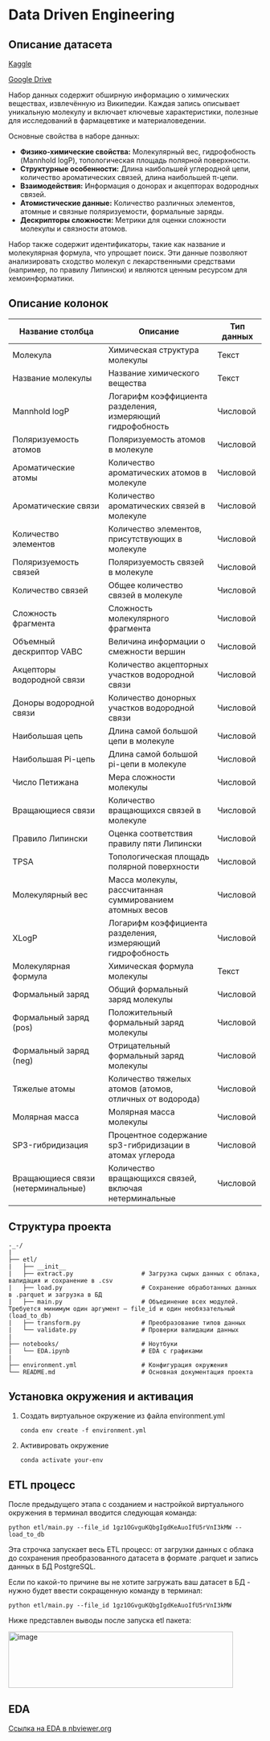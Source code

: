 # Data Driven Engineering
## Описание датасета
[Kaggle](https://www.kaggle.com/datasets/thedevastator/wikipedia-molecules-properties-dataset?select=properties.csv) 

[Google Drive](https://drive.google.com/file/d/1gz1OGvguKQbgIgdKeAuoIfU5rVnI3kMW)

Набор данных содержит обширную информацию о химических веществах, извлечённую из Википедии. Каждая запись описывает уникальную молекулу и включает ключевые характеристики, полезные для исследований в фармацевтике и материаловедении.

Основные свойства в наборе данных:
*   **Физико-химические свойства:** Молекулярный вес, гидрофобность (Mannhold logP), топологическая площадь полярной поверхности.
*   **Структурные особенности:** Длина наибольшей углеродной цепи, количество ароматических связей, длина наибольшей π-цепи.
*   **Взаимодействия:** Информация о донорах и акцепторах водородных связей.
*   **Атомистические данные:** Количество различных элементов, атомные и связные поляризуемости, формальные заряды.
*   **Дескрипторы сложности:** Метрики для оценки сложности молекулы и связности атомов.

Набор также содержит идентификаторы, такие как название и молекулярная формула, что упрощает поиск. Эти данные позволяют анализировать сходство молекул с лекарственными средствами (например, по правилу Липински) и являются ценным ресурсом для хемоинформатики.

## Описание колонок

| Название столбца | Описание | Тип данных |
|------------------|----------|------------|
| Молекула | Химическая структура молекулы | Текст |
| Название молекулы | Название химического вещества | Текст |
| Mannhold logP | Логарифм коэффициента разделения, измеряющий гидрофобность | Числовой |
| Поляризуемость атомов | Поляризуемость атомов в молекуле | Числовой |
| Ароматические атомы | Количество ароматических атомов в молекуле | Числовой |
| Ароматические связи | Количество ароматических связей в молекуле | Числовой |
| Количество элементов | Количество элементов, присутствующих в молекуле | Числовой |
| Поляризуемость связей | Поляризуемость связей в молекуле | Числовой |
| Количество связей | Общее количество связей в молекуле | Числовой |
| Сложность фрагмента | Сложность молекулярного фрагмента | Числовой |
| Объемный дескриптор VABC | Величина информации о смежности вершин | Числовой |
| Акцепторы водородной связи | Количество акцепторных участков водородной связи | Числовой |
| Доноры водородной связи | Количество донорных участков водородной связи | Числовой |
| Наибольшая цепь | Длина самой большой цепи в молекуле | Числовой |
| Наибольшая Pi-цепь | Длина самой большой pi-цепи в молекуле | Числовой |
| Число Петижана | Мера сложности молекулы | Числовой |
| Вращающиеся связи | Количество вращающихся связей в молекуле | Числовой |
| Правило Липински | Оценка соответствия правилу пяти Липински | Числовой |
| TPSA | Топологическая площадь полярной поверхности | Числовой |
| Молекулярный вес | Масса молекулы, рассчитанная суммированием атомных весов | Числовой |
| XLogP | Логарифм коэффициента разделения, измеряющий гидрофобность | Числовой |
| Молекулярная формула | Химическая формула молекулы | Текст |
| Формальный заряд | Общий формальный заряд молекулы | Числовой |
| Формальный заряд (pos) | Положительный формальный заряд молекулы | Числовой |
| Формальный заряд (neg) | Отрицательный формальный заряд молекулы | Числовой |
| Тяжелые атомы | Количество тяжелых атомов (атомов, отличных от водорода) | Числовой |
| Молярная масса | Молярная масса молекулы | Числовой |
| SP3-гибридизация | Процентное содержание sp3-гибридизации в атомах углерода | Числовой |
| Вращающиеся связи (нетерминальные) | Количество вращающихся связей, включая нетерминальные | Числовой |

## Структура проекта
```
-_-/
|
├── etl/                             
|   ├── __init__
|   ├── extract.py                   # Загрузка сырых данных с облака, валидация и сохранение в .csv
|   ├── load.py                      # Сохранение обработанных данных в .parquet и загрузка в БД
|   ├── main.py                      # Объединение всех модулей. Требуется минимум один аргумент — file_id и один необязательный (load_to_db)
|   ├── transform.py                 # Преобразование типов данных
|   └── validate.py                  # Проверки валидации данных                 
|
├── notebooks/                       # Ноутбуки
|   └── EDA.ipynb                    # EDA с графиками
|
├── environment.yml                  # Конфигурация окружения 
└── README.md                        # Основная документация проекта
```
## Установка окружения и активация
1. Создать виртуальное окружение из файла environment.yml
   ```
   conda env create -f environment.yml
   ```
2. Активировать окружение 
   ```
   conda activate your-env
   ```
## ETL процесс
После предыдущего этапа с созданием и настройкой виртуального окружения в терминал вводится следующая команда:
```
python etl/main.py --file_id 1gz1OGvguKQbgIgdKeAuoIfU5rVnI3kMW --load_to_db
```
Эта строчка запускает весь ETL процесс: от загрузки данных с облака до сохранения преобразованного датасета в формате .parquet и запись данных в БД PostgreSQL.

Если по какой-то причине вы не хотите загружать ваш датасет в БД - нужно будет ввести сокращенную команду в терминал:
```
python etl/main.py --file_id 1gz1OGvguKQbgIgdKeAuoIfU5rVnI3kMW
```
Ниже представлен выводы после запуска etl пакета:

<img width="447" height="112" alt="image" src="https://github.com/user-attachments/assets/7bfcd180-21d5-443e-940f-c6b6b2363664" />


## EDA
[Ссылка на EDA в nbviewer.org](https://nbviewer.org/github/bankovalex04-ui/-_-/blob/main/notebooks/EDA.ipynb)
